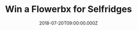 ---
campaign-uuid: "c-a3580cea-98bf-4256-977d-b3a4369d654c"
type: "Preview"
category: "Gifts"
date: "2018-07-20T09:00:00.000Z"
end-date: "2018-09-20T23:59:00.000Z"
disable-form: false
is_promoted: false
has_entry_page: true
title: "Win a Flowerbx for Selfridges"
competition-description: "<p>Flowers are the most special gift anyone could ask for.\
  \ We are giving you the chance to win a Flowebx for Selfridges for you to treat\
  \ your loved ones or that special person.</p>\r\n<p>Make that person unique with\
  \ a bunch of 20 blooms with Selfridges.</p>"
hero-header: "Win a Flowerbx for Selfridges"
terms-confirmation: "N/A"
banner-img: "https://assets.expresslyapp.com/asset-f0a39cec-1396-4a1b-b00f-d8be542d6cb0.jpg"
logo-left-href: "http://selfridges.com"
logo-left-image: "https://assets.expresslyapp.com/asset-a5a93da9-0a0b-4ff2-b38a-bddf02883392.jpg"
logo-left-title: "Selfridges"
bg-image-hero: "https://assets.expresslyapp.com/asset-a6307001-3b96-436c-afe6-e8e9fd89e541.jpg"
bg-image-first: "https://assets.expresslyapp.com/asset-8af9211e-70ff-4e78-8e35-46517fc1fc17.jpg"
section1-content: "<p>In bloom between March and August, stocks are known for their\
  \ sweet perfume and soft spring-summer hues. Picked at their prime by Flowerbx for\
  \ Selfridges, small clusters of double flowers meet at the top of their medium-length\
  \ stems. </p>\r\n<p>It’s no wonder this bunch of 20 blooms is symbolic of happiness\
  \ and lasting beauty; we can’t think of a better way to gift someone, don’t miss\
  \ out this opportunity and they could be yours.</p>"
entry-title: "Win a Flowerbx for Selfridges"
entry-content: "Enter the draw to win a Flowerbx for Selfridges\r\nby completing the\
  \ form below before 23:59 on 20th of September 2018."
has-winner: false
prize-description: "Flowerbx for Selfridges"
special-conditions: "Multiple entries are allowed up to one every day."
---